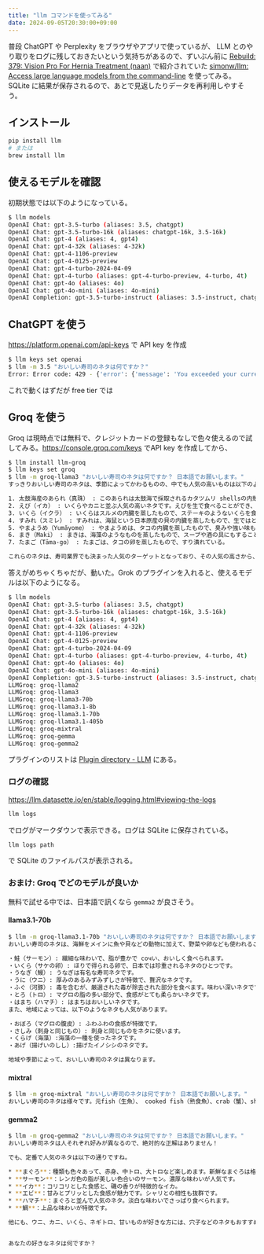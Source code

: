 ```yaml
---
title: "llm コマンドを使ってみる"
date: 2024-09-05T20:30:00+09:00
---
```


普段 ChatGPT や Perplexity をブラウザやアプリで使っているが、 LLM とのやり取りをログに残しておきたいという気持ちがあるので、ずいぶん前に [Rebuild: 379: Vision Pro For Hernia Treatment (naan)](https://rebuild.fm/379/) で紹介されていた [simonw/llm: Access large language models from the command-line](https://github.com/simonw/llm) を使ってみる。SQLite に結果が保存されるので、あとで見返したりデータを再利用しやすそう。

## インストール

```sh
pip install llm
# または
brew install llm
```

## 使えるモデルを確認

初期状態では以下のようになっている。

```sh
$ llm models
OpenAI Chat: gpt-3.5-turbo (aliases: 3.5, chatgpt)
OpenAI Chat: gpt-3.5-turbo-16k (aliases: chatgpt-16k, 3.5-16k)
OpenAI Chat: gpt-4 (aliases: 4, gpt4)
OpenAI Chat: gpt-4-32k (aliases: 4-32k)
OpenAI Chat: gpt-4-1106-preview
OpenAI Chat: gpt-4-0125-preview
OpenAI Chat: gpt-4-turbo-2024-04-09
OpenAI Chat: gpt-4-turbo (aliases: gpt-4-turbo-preview, 4-turbo, 4t)
OpenAI Chat: gpt-4o (aliases: 4o)
OpenAI Chat: gpt-4o-mini (aliases: 4o-mini)
OpenAI Completion: gpt-3.5-turbo-instruct (aliases: 3.5-instruct, chatgpt-instruct)
```

## ChatGPT を使う

<https://platform.openai.com/api-keys> で API key を作成

```sh
$ llm keys set openai
$ llm -m 3.5 "おいしい寿司のネタは何ですか？"
Error: Error code: 429 - {'error': {'message': 'You exceeded your current quota, please check your plan and billing details. For more information on this error, read the docs: https://platform.openai.com/docs/guides/error-codes/api-errors.', 'type': 'insufficient_quota', 'param': None, 'code': 'insufficient_quota'}}
```

これで動くはずだが free tier では

## Groq を使う

Groq は現時点では無料で、クレジットカードの登録もなしで色々使えるので試してみる。<https://console.groq.com/keys> でAPI key を作成してから、

```sh
$ llm install llm-groq
$ llm keys set groq
$ llm -m groq-llama3 "おいしい寿司のネタは何ですか？ 日本語でお願いします。"
すっきりおいしい寿司のネタは、季節によってかわるものの、中でも人気の高いものは以下のようなものです。

1. 太鼓海産のあられ（真珠） : このあられは太鼓海で採取されるカタツムリ shellsの内殻の部分で、スイートと塩類にとられてお召し上がることができる。
2. えび（イカ） : いくらやカニと並ぶ人気の高いネタです。えびを生で食べることができ、臭みや強い味もない。
3. いくら（イクラ） : いくらはスルメの内臓を蒸したもので、ステーキのようないくらを食べることができ、美味しい。
4. すみれ（スミレ） : すみれは、海鼠という日本原産の貝の内臓を蒸したもので、生ではとろけるような質感があり、美味しい。
5. やまようめ（Yumăyome） : やまようめは、タコの内臓を蒸したもので、臭みや強い味もない。
6. まき（Maki） : まきは、海藻のようなものを蒸したもので、スープや酒の具にもすることができる。
7. たまご（Tāma-go） : たまごは、タコの卵を蒸したもので、すり潰れている。

これらのネタは、寿司業界でも決まった人気のターゲットとなっており、その人気の高さから、寿司店での人気の高いネタに挙げられるようになっている。
```

答えがめちゃくちゃだが、動いた。Grok のプラグインを入れると、使えるモデルは以下のようになる。

```sh
$ llm models
OpenAI Chat: gpt-3.5-turbo (aliases: 3.5, chatgpt)
OpenAI Chat: gpt-3.5-turbo-16k (aliases: chatgpt-16k, 3.5-16k)
OpenAI Chat: gpt-4 (aliases: 4, gpt4)
OpenAI Chat: gpt-4-32k (aliases: 4-32k)
OpenAI Chat: gpt-4-1106-preview
OpenAI Chat: gpt-4-0125-preview
OpenAI Chat: gpt-4-turbo-2024-04-09
OpenAI Chat: gpt-4-turbo (aliases: gpt-4-turbo-preview, 4-turbo, 4t)
OpenAI Chat: gpt-4o (aliases: 4o)
OpenAI Chat: gpt-4o-mini (aliases: 4o-mini)
OpenAI Completion: gpt-3.5-turbo-instruct (aliases: 3.5-instruct, chatgpt-instruct)
LLMGroq: groq-llama2
LLMGroq: groq-llama3
LLMGroq: groq-llama3-70b
LLMGroq: groq-llama3.1-8b
LLMGroq: groq-llama3.1-70b
LLMGroq: groq-llama3.1-405b
LLMGroq: groq-mixtral
LLMGroq: groq-gemma
LLMGroq: groq-gemma2
```

プラグインのリストは [Plugin directory - LLM](https://llm.datasette.io/en/stable/plugins/directory.html) にある。

### ログの確認

<https://llm.datasette.io/en/stable/logging.html#viewing-the-logs>

```sh
llm logs 
```

でログがマークダウンで表示できる。ログは SQLite に保存されている。

```sh
llm logs path
```

で SQLite のファイルパスが表示される。

### おまけ: Groq でどのモデルが良いか

無料で試せる中では、日本語で訊くなら `gemma2` が良さそう。

#### llama3.1-70b

```sh
$ llm -m groq-llama3.1-70b "おいしい寿司のネタは何ですか？ 日本語でお願いします。"
おいしい寿司のネタは、海鮮をメインに魚や貝などの動物に加えて、野菜や卵なども使われることがあります。特に有名なものには以下のようなネタがあります。

・鮭（サーモン）: 繊細な味わいで、脂が豊かで сочい、おいしく食べられます。
・いくら（サケの卵）: ほりで得られる卵で、日本では珍重されるネタのひとつです。
・うなぎ（鰻）: うなぎは有名な寿司ネタです。
・うに（ウニ）: 厚みのあるみずみずしさが特徴で、贅沢なネタです。
・ふぐ（河豚）: 毒を含むが、厳選された毒が除去された部分を食べます。味わい深いネタです。
・とろ（トロ）: マグロの脂の多い部分で、食感がとても柔らかいネタです。
・はまち（ハマチ）: はまちはおいしいネタです。
また、地域によっては、以下のようなネタも人気があります。

・おぼろ（マグロの腹皮）: ふわふわの食感が特徴です。
・さしみ（刺身と同じもの）: 刺身と同じものをネタに使います。
・くらげ（海藻）:海藻の一種を使ったネタです。
・あげ（揚げいのしし）:揚げたイノシシのネタです。

地域や季節によって、おいしい寿司のネタは異なります。
```

#### mixtral

```sh
$ llm -m groq-mixtral "おいしい寿司のネタは何ですか？ 日本語でお願いします。"
おいしい寿司のネタは様々です。元fish（生魚）、 cooked fish（熟食魚）、crab（蟹）、shrimp（エビ）、tuna（ maguro）、salmon（鮭）等があります。また、たらこ（たらこ）、いくら（イクラ）、unagi（うなぎ）、eel（鰻）、squid（いka）、おでん（おでん）等のネタも使用します。和食の好みや季節に応じてネタを選ぶことをお勧めします。日本語ありがとうございます。
```

#### gemma2

```sh
$ llm -m groq-gemma2 "おいしい寿司のネタは何ですか？ 日本語でお願いします。"
おいしい寿司ネタは人それぞれ好みが異なるので、絶対的な正解はありません！

でも、定番で人気のネタは以下の通りですね。

* **まぐろ**：種類も色々あって、赤身、中トロ、大トロなど楽しめます。新鮮なまぐろは格別です。
* **サーモン**：レンガ色の脂が美しい色合いのサーモン。濃厚な味わいが人気です。
* **イカ**：コリコリとした食感と、磯の香りが特徴的なイカ。
* **エビ**：甘みとプリッとした食感が魅力です。シャリとの相性も抜群です。
* **ハマチ**：まぐろと並んで人気のネタ。淡白な味わいでさっぱり食べられます。
* **鯛**：上品な味わいが特徴です。

他にも、ウニ、カニ、いくら、ネギトロ、甘いものが好きな方には、穴子などのネタもおすすめです。


あなたの好きなネタは何ですか？
```
